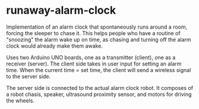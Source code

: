 # runaway-alarm-clock

Implementation of an alarm clock that spontaneously runs around a room, forcing the sleeper to chase it. 
This helps people who have a routine of "snoozing" the alarm wake up on time, as chasing and turning off the alarm clock would already make them awake. 

Uses two Arduino UNO boards, one as a transmitter (client), one as a receiver (server).
The client side takes in user input for setting an alarm time. When the current time = set time,
the client will send a wireless signal to the server side. 

The server side is connected to the actual alarm clock robot. It composes of a robot chasis,
speaker, ultrasound proximity sensor, and motors for driving the wheels. 
